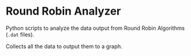 # Round Robin Analyzer

Python scripts to analyze the data output from Round Robin Algorithms (`.dat` files).

Collects all the data to output them to a graph.
